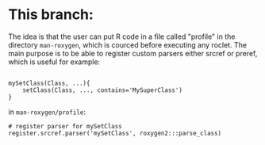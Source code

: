 # This branch:

The idea is that the user can put R code in a file called "profile" in the directory `man-roxygen`, which is courced before executing any roclet.
The main purpose is to be able to register custom parsers either srcref or preref, which is useful for example:

```

mySetClass(Class, ...){
	setClass(Class, ..., contains='MySuperClass')
}
```

in `man-roxygen/profile`:

```
# register parser for mySetClass
register.srcref.parser('mySetClass', roxygen2:::parse_class)
```

